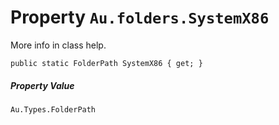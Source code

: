 # Property `Au.folders.SystemX86`

More info in class help.

```
public static FolderPath SystemX86 { get; }
```

##### Property Value

`Au.Types.FolderPath`